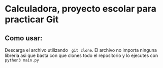 # Calculadora, proyecto escolar para practicar Git  

## Como usar:

Descarga el archivo utilizando ``` git clone```. El archivo no importa ninguna libreria asi que basta con que clones todo el repositorio y lo ejecutes con ```python3 main.py```
